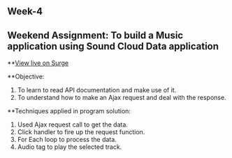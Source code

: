 ## Week-4
## Weekend Assignment: To build a Music application using Sound Cloud Data application

**[View live on Surge](https://tiy-ashimashrivastava-music-app.surge.sh
)


**Objective:
  1. To learn to read API documentation and make use of it.
  2. To  understand how to make  an Ajax request and deal with the response.

**Techniques applied in program solution:
  1. Used Ajax request call to get the data.
  2. Click handler to fire up the request function.
  3. For Each loop to process the data.
  4. Audio tag to play the selected track.
